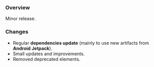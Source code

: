 ### Overview ###

Minor release.

### Changes ###

- Regular **dependencies update** (mainly to use new artifacts from **Android Jetpack**).
- Small updates and improvements.
- Removed deprecated elements.